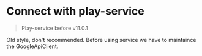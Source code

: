# Connect with play-service

> Play-service before v11.0.1

Old style, don't recommended. Before using service we have to maintaince the GoogleApiClient.